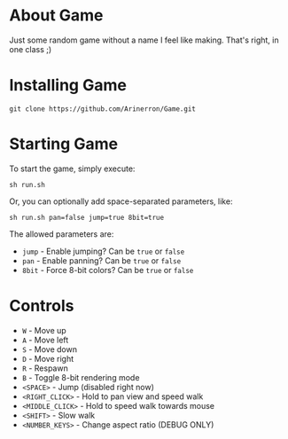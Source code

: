 # About Game
Just some random game without a name I feel like making. That's right, in one class ;)

# Installing Game
```
git clone https://github.com/Arinerron/Game.git
```

# Starting Game
To start the game, simply execute:
```
sh run.sh
```

Or, you can optionally add space-separated parameters, like:
```
sh run.sh pan=false jump=true 8bit=true
```

The allowed parameters are:
- `jump` - Enable jumping? Can be `true` or `false`
- `pan` - Enable panning? Can be `true` or `false`
- `8bit` - Force 8-bit colors? Can be `true` or `false`

# Controls
- `W` - Move up
- `A` - Move left
- `S` - Move down
- `D` - Move right
- `R` - Respawn
- `B` - Toggle 8-bit rendering mode
- `<SPACE>` - Jump (disabled right now)
- `<RIGHT_CLICK>` - Hold to pan view and speed walk
- `<MIDDLE_CLICK>` - Hold to speed walk towards mouse
- `<SHIFT>` - Slow walk
- `<NUMBER_KEYS>` - Change aspect ratio (DEBUG ONLY)
